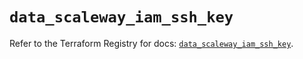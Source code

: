 # `data_scaleway_iam_ssh_key`

Refer to the Terraform Registry for docs: [`data_scaleway_iam_ssh_key`](https://registry.terraform.io/providers/scaleway/scaleway/2.49.0/docs/data-sources/iam_ssh_key).
